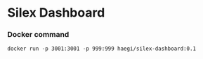 # Silex Dashboard   

### Docker command
```
docker run -p 3001:3001 -p 999:999 haegi/silex-dashboard:0.1
```